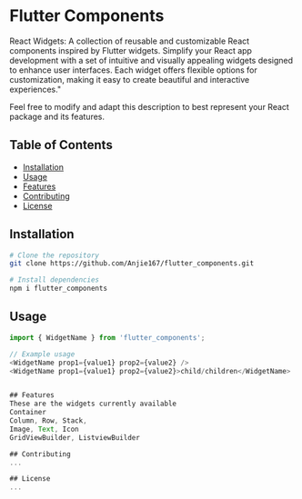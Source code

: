 # Flutter Components

React Widgets: A collection of reusable and customizable React components inspired by Flutter widgets. Simplify your React app development with a set of intuitive and visually appealing widgets designed to enhance user interfaces. Each widget offers flexible options for customization, making it easy to create beautiful and interactive experiences."

Feel free to modify and adapt this description to best represent your React package and its features.


## Table of Contents

- [Installation](#installation)
- [Usage](#usage)
- [Features](#features)
- [Contributing](#contributing)
- [License](#license)

## Installation

```bash
# Clone the repository
git clone https://github.com/Anjie167/flutter_components.git

# Install dependencies
npm i flutter_components
```

## Usage

```javascript
import { WidgetName } from 'flutter_components';

// Example usage
<WidgetName prop1={value1} prop2={value2} />
<WidgetName prop1={value1} prop2={value2}>child/children</WidgetName>


## Features
These are the widgets currently available
Container
Column, Row, Stack,
Image, Text, Icon
GridViewBuilder, ListviewBuilder

## Contributing
...

## License
...
